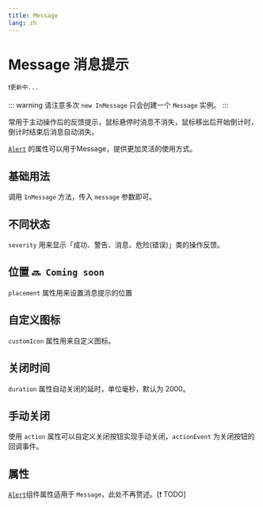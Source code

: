 ```yaml
---
title: Message
lang: zh
---
```


<script setup lang="ts">
  import props from "../../../example/message/description/zh-props.ts";
  import slots from "../../../example/message/description/zh-slots.ts";
</script>

# Message 消息提示

 `❗️更新中...`

::: warning
请注意多次 `new InMessage` 只会创建一个 `Message` 实例。
:::

常用于主动操作后的反馈提示，鼠标悬停时消息不消失，鼠标移出后开始倒计时，倒计时结束后消息自动消失。

[`Alert`](./alert.md) 的属性可以用于Message，提供更加灵活的使用方式。



## 基础用法

调用 `InMessage` 方法，传入 `message` 参数即可。

<demo src="../../../example/message/basic.vue" />

## 不同状态

`severity` 用来显示「成功、警告、消息、危险(错误)」类的操作反馈。

<demo src="../../../example/message/severity.vue" />

## 位置 `🔜 Coming soon`

`placement` 属性用来设置消息提示的位置

<!-- <demo src="../../../example/message/placement.vue" /> -->

## 自定义图标

`customIcon` 属性用来自定义图标。

<demo src="../../../example/message/icon.vue" />

## 关闭时间

`duration` 属性自动关闭的延时，单位毫秒，默认为 2000。

<demo src="../../../example/message/time.vue" />


## 手动关闭

使用 `action` 属性可以自定义关闭按钮实现手动关闭，`actionEvent` 为关闭按钮的回调事件。

<demo src="../../../example/message/action.vue" />

## 属性

[`Alert`](./alert.md)组件属性适用于 `Message`，此处不再赘述。[❗️ TODO]

<table-block type="propsZh" :data="props" />
